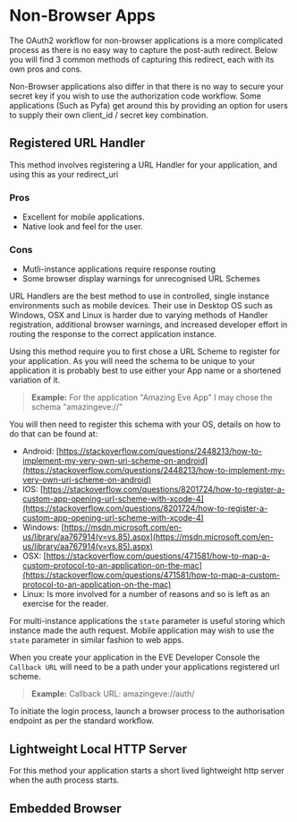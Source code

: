 # Non-Browser Apps

The OAuth2 workflow for non-browser applications is a more complicated process as there is no easy way to capture the
 post-auth redirect. Below you will find 3 common methods of capturing this redirect, each with its own pros and cons.

Non-Browser applications also differ in that there is no way to secure your secret key if you wish to use the
 authorization code workflow. Some applications (Such as Pyfa) get around this by providing an option for users to
 supply their own client_id / secret key combination.

## Registered URL Handler
This method involves registering a URL Handler for your application, and using this as your redirect_uri

### Pros
* Excellent for mobile applications.
* Native look and feel for the user.

### Cons
* Mutli-instance applications require response routing
* Some browser display warnings for unrecognised URL Schemes

URL Handlers are the best method to use in controlled, single instance environments such as mobile devices. Their use
 in Desktop OS such as Windows, OSX and Linux is harder due to varying methods of Handler registration, additional
 browser warnings, and increased developer effort in routing the response to the correct application instance.

Using this method require you to first chose a URL Scheme to register for your application. As you will need the schema
 to be unique to your application it is probably best to use either your App name or a shortened variation of it.

> **Example:** For the application "Amazing Eve App" I may chose the schema "amazingeve://"

You will then need to register this schema with your OS, details on how to do that can be found at:
* Android: [https://stackoverflow.com/questions/2448213/how-to-implement-my-very-own-uri-scheme-on-android](https://stackoverflow.com/questions/2448213/how-to-implement-my-very-own-uri-scheme-on-android)
* IOS: [https://stackoverflow.com/questions/8201724/how-to-register-a-custom-app-opening-url-scheme-with-xcode-4](https://stackoverflow.com/questions/8201724/how-to-register-a-custom-app-opening-url-scheme-with-xcode-4)
* Windows: [https://msdn.microsoft.com/en-us/library/aa767914(v=vs.85).aspx](https://msdn.microsoft.com/en-us/library/aa767914(v=vs.85).aspx)
* OSX: [https://stackoverflow.com/questions/471581/how-to-map-a-custom-protocol-to-an-application-on-the-mac](https://stackoverflow.com/questions/471581/how-to-map-a-custom-protocol-to-an-application-on-the-mac)
* Linux: Is more involved for a number of reasons and so is left as an exercise for the reader.

For multi-instance applications the `state` parameter is useful storing which instance made the auth request. Mobile
 application may wish to use the `state` parameter in similar fashion to web apps.

When you create your application in the EVE Developer Console the `Callback URL` will need to be a path under your
 applications registered url scheme.

> **Example:** Callback URL: amazingeve://auth/

To initiate the login process, launch a browser process to the authorisation endpoint as per the standard workflow.

## Lightweight Local HTTP Server
For this method your application starts a short lived lightweight http server when the auth process starts.



## Embedded Browser
